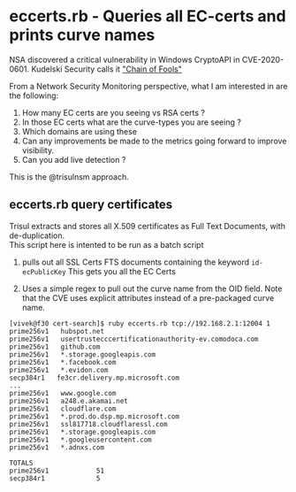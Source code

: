# eccerts.rb - Queries all EC-certs and prints curve names 

NSA discovered a critical vulnerability in Windows CryptoAPI in CVE-2020-0601.
Kudelski Security calls it ["Chain of Fools"](https://research.kudelskisecurity.com/2020/01/15/cve-2020-0601-the-chainoffools-attack-explained-with-poc/) 

From a Network Security Monitoring perspective, what I am interested in are the following:

1. How many EC certs are you seeing vs RSA certs ?
2. In those EC certs what are the curve-types you are seeing ?
3. Which domains are using these 
4. Can any improvements be made to the metrics going forward to improve visibility.
5. Can you add live detection ?  

This is the @trisulnsm approach.


## eccerts.rb query certificates

Trisul extracts and stores all X.509 certificates as Full Text Documents, with de-duplication.  
This script here is intented to be run as a batch script 

1. pulls out all SSL Certs FTS documents containing the keyword `id-ecPublicKey`  This gets you all
the EC Certs

2. Uses a simple regex to pull out the curve name from the OID field. Note that the CVE uses explicit attributes 
instead of a pre-packaged curve name.  

```
[vivek@f30 cert-search]$ ruby eccerts.rb tcp://192.168.2.1:12004 1
prime256v1   hubspot.net
prime256v1   usertrustecccertificationauthority-ev.comodoca.com
prime256v1   github.com
prime256v1   *.storage.googleapis.com
prime256v1   *.facebook.com
prime256v1   *.evidon.com
secp384r1   fe3cr.delivery.mp.microsoft.com
...
prime256v1   www.google.com
prime256v1   a248.e.akamai.net
prime256v1   cloudflare.com
prime256v1   *.prod.do.dsp.mp.microsoft.com
prime256v1   ssl817718.cloudflaressl.com
prime256v1   *.storage.googleapis.com
prime256v1   *.googleusercontent.com
prime256v1   *.adnxs.com

TOTALS
prime256v1            51
secp384r1             5
```



